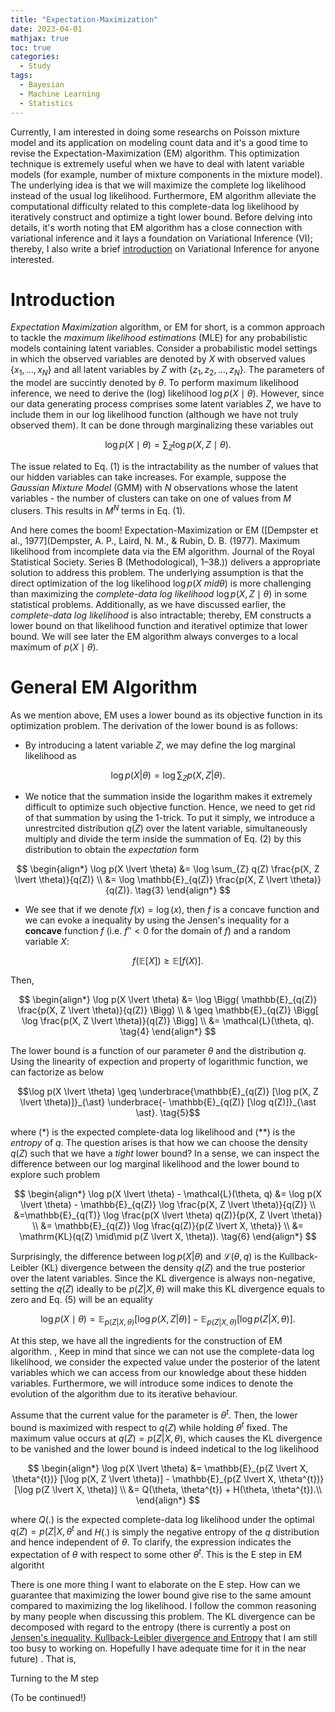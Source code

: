 ```yaml
---
title: "Expectation-Maximization"
date: 2023-04-01
mathjax: true
toc: true
categories:
  - Study
tags:
  - Bayesian
  - Machine Learning
  - Statistics
---
```


Currently, I am interested in doing some researchs on Poisson mixture model and its application on
modeling count data and it's a good time to revise the Expectation-Maximization (EM) algorithm. This optimization technique is extremely useful when we have to 
deal with latent variable models (for example, number of mixture components in the mixture model). The underlying idea is that we will maximize the complete log 
likelihood instead of the usual log likelihood. Furthermore, EM algorithm alleviate the computational difficulty related to this complete-data log likelihood by 
iteratively construct and optimize a tight lower bound. Before delving into details, it's worth noting that EM algorithm has a close connection with variational 
inference and it lays a foundation on Variational Inference (VI); thereby, I also write a brief [introduction](https://callmequant.github.io/study/variational-inference/) on Variational Inference for anyone interested.

# Introduction
*Expectation Maximization* algorithm, or EM for short, is a common approach to tackle the *maximum likelihood estimations* (MLE) for any probabilistic models
containing latent variables. Consider a probabilistic model settings in which the observed variables are denoted by $X$ with observed values $\lbrace x_1, \dots, x_N \rbrace$ 
and all latent variables by $Z$ with $\lbrace z_1, z_2, \dots, z_N \rbrace$. The parameters of the model are succintly denoted by $\theta$. To perform maximum likelihood inference, we need to derive the (log) likelihood $\operatorname{log} p(X \mid \theta)$. However, since our data generating process comprises some latent variables $Z$, we have to include them in our log likelihood function (although we have not truly observed them). It can be done through marginalizing these variables out

$$
\operatorname{log} p(X \mid \theta) = \sum_{Z} \operatorname{log} p(X, Z \mid \theta). \tag{1}
$$

The issue related to Eq. (1) is the intractability as the number of values that our hidden variables can take increases. For example, suppose the *Gaussian Mixture Model* (GMM) with $N$ observations whose the latent variables - the number of clusters can take on one of values from $M$ clusers. This results in $M^N$ terms in Eq. (1). 

And here comes the boom! Expectation-Maximization or EM ([Dempster et al., 1977](Dempster, A. P., Laird, N. M., & Rubin, D. B. (1977). Maximum likelihood from incomplete data via the EM algorithm. Journal of the Royal Statistical Society. Series B (Methodological), 1–38.)) delivers a appropriate solution to address this problem. The underlying assumption is that the direct optimization of the log likelihood $\operatorname{log}p(X\ mid \theta)$ is more challenging than maximizing the *complete-data log likelihood* $\operatorname{log}p(X, Z \mid \theta)$ in some statistical problems. Additionally, as we have discussed earlier, the *complete-data log likelihood* is also intractable; thereby, EM constructs a lower bound on that likelihood function and iterativel optimize that lower bound. We will see later the EM algorithm always converges to a local maximum of $p(X \mid \theta)$.

# General EM Algorithm
As we mention above, EM uses a lower bound as its objective function in its optimization problem. The derivation of the lower bound is as follows:
+ By introducing a latent variable $Z$, we may define the log marginal likelihood as 

$$
\log p(X \lvert \theta) =
\log \sum_{Z} p(X, Z \lvert \theta).
\tag{2}
$$

+ We notice that the summation inside the logarithm makes it extremely difficult to optimize such objective function. Hence, we need to get rid of that summation by using the 1-trick. To put it simply, we introduce a unrestrcited distribution  $q(Z)$ over the latent variable, simultaneously multiply and divide the term inside the summation of Eq. (2) by this distribution to obtain the *expectation* form 

$$
\begin{align*}
\log p(X \lvert \theta) &=
\log \sum_{Z} q(Z) \frac{p(X, Z \lvert \theta)}{q(Z)} \\
&= \log \mathbb{E}_{q(Z)} \frac{p(X, Z \lvert \theta)}{q(Z)}.
\tag{3}
\end{align*}
$$

+ We see that if we denote $f(x) = \log(x)$, then $f$ is a concave function and we can evoke a inequality by using the Jensen's inequality for a **concave** function $f$ (i.e. $f'' < 0$ for the domain of $f$) and a random variable $X$:
 
$$f(\mathbb{E}[X]) \geq \mathbb{E}[f(X)].$$

Then,

$$
\begin{align*}
\log p(X \lvert \theta) &= \log \Bigg( \mathbb{E}_{q(Z)} \frac{p(X, Z \lvert \theta)}{q(Z)} \Bigg) \\
& \geq \mathbb{E}_{q(Z)} \Bigg[ \log \frac{p(X, Z \lvert \theta)}{q(Z)} \Bigg] \\
&= \mathcal{L}(\theta, q). \tag{4}
\end{align*}
$$

The lower bound is a function of our parameter $\theta$ and the distribution $q$. Using the linearity of expection and property of logarithmic function, we can factorize as below

$$\log p(X \lvert \theta) \geq \underbrace{\mathbb{E}_{q(Z)} [\log p(X, Z \lvert \theta)]}_{\ast} \underbrace{- \mathbb{E}_{q(Z)} [\log q(Z)]}_{\ast \ast}. \tag{5}$$

where $(\ast)$ is the expected complete-data log likelihood and $(\ast \ast)$ is the *entropy* of $q$. The question arises is that how we can choose the density $q(Z)$ such that we have a *tight* lower bound? In a sense, we can inspect the difference between our log marginal likelihood and the lower bound to explore such problem 

$$
\begin{align*}
\log p(X \lvert \theta) - \mathcal{L}(\theta, q) &= 
\log p(X \lvert \theta) - \mathbb{E}_{q(Z)} \log \frac{p(X, Z \lvert \theta)}{q(Z)} \\ 
&=\mathbb{E}_{q(T)} \log \frac{p(X \lvert \theta) q(Z)}{p(X, Z \lvert \theta)} \\ 
&= \mathbb{E}_{q(Z)} \log \frac{q(Z)}{p(Z \lvert X, \theta)} \\ 
&= \mathrm{KL}(q(Z) \mid\mid p(Z \lvert X, \theta)).
\tag{6}
\end{align*}
$$

Surprisingly, the difference between $\log p(X \lvert \theta)$ and $\mathcal{L}(\theta, q)$ is the Kullback-Leibler (KL) divergence between the density $q(Z)$ and the true posterior over the latent variables. Since the KL divergence is always non-negative, setting the $q(Z)$ ideally to be $p(Z \lvert X, \theta)$ will make this KL divergence equals to zero and Eq. (5) will be an equality

$$\log p(X \mid \theta) = \mathbb{E}_{p(Z \lvert X, \theta)} [\log p(X, Z \lvert \theta)] - \mathbb{E}_{p(Z \lvert X, \theta)} [\log p(Z \lvert X, \theta)].$$

At this step, we have all the ingredients for the construction of EM algorithm. , Keep in mind that since we can not use the complete-data log likelihood, we consider the expected value under the posterior of the latent variables which we can access from our knowledge about these hidden variables. Furthermore, we will introduce some indices to denote the evolution of the algorithm due to its iterative behaviour.

Assume that the current value for the parameter is $\theta^{t}$. Then, the lower bound is maximized with respect to $q(Z)$ while holding $\theta^{t}$ fixed. The maximum value occurs at $q(Z) = p(Z \lvert X, \theta)$, which causes the KL divergence to be vanished and the lower bound is indeed indetical to the log likelihood 

$$
\begin{align*}
\log p(X \lvert \theta) &= \mathbb{E}_{p(Z \lvert X, \theta^{t})} [\log p(X, Z \lvert \theta)] - \mathbb{E}_{p(Z \lvert X, \theta^{t})} [\log p(Z \lvert X, \theta)] \\
&= Q(\theta, \theta^{t}) + H(\theta, \theta^{t}).\\
\end{align*}
$$

where $Q(.)$ is the expected complete-data log likelihood under the optimal $q(Z) = p(Z \lvert X, \theta^{t}$ and $H(.)$ is simply the negative entropy of the $q$ distribution and hence independent of $\theta$. To clarify, the expression indicates the expectation of $\theta$ with respect to some other $\theta^{t}$. This is the E step in EM algoritht

There is one more thing I want to elaborate on the E step. How can we guarantee that maximizing the lower bound give rise to the same amount compared to maximizing the log likelihood. I follow the common reasoning by many people when discussing this problem. The KL divergence can be decomposed with regard to the entropy (there is currently a post on [Jensen's inequality, Kullback-Leibler divergence and Entropy](https://callmequant.github.io/study/note-on-KL/) that I am still too busy to working on. Hopefully I have adequate time for it in the near future) . That is,

Turning to the M step 





(To be continued!)










